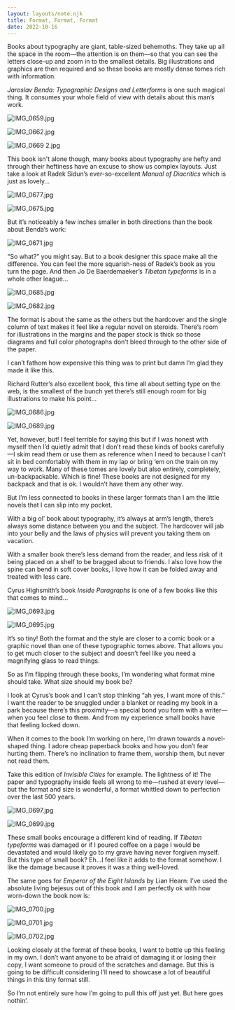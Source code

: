 ```yaml
---
layout: layouts/note.njk
title: Format, Format, Format
date: 2022-10-16
---
```


Books about typography are giant, table-sized behemoths. They take up all the space in the room—the attention is on them—so that you can see the letters close-up and zoom in to the smallest details. Big illustrations and graphics are then required and so these books are mostly dense tomes rich with information.

_Jaroslav Benda: Typographic Designs and Letterforms_ is one such magical thing. It consumes your whole field of view with details about this man’s work.

![IMG_0659.jpg](https://buttondown.s3.amazonaws.com/images/a0077ae8-b047-4b33-ac9c-480ba8bb1cea.jpg)

![IMG_0662.jpg](https://buttondown.s3.amazonaws.com/images/90aad60c-d072-4ed8-8d15-1cd1514bc3dc.jpg)

![IMG_0669 2.jpg](https://buttondown.s3.amazonaws.com/images/ce2e8c6d-a004-4df0-b61e-b60a5abd0565.jpg)

This book isn't alone though, many books about typography are hefty and through their heftiness have an excuse to show us complex layouts. Just take a look at Radek Sidun’s ever-so-excellent _Manual of Diacritics_ which is just as lovely...

![IMG_0677.jpg](https://buttondown.s3.amazonaws.com/images/2fa71401-1bfd-4211-81bb-af5bc3f38990.jpg)

![IMG_0675.jpg](https://buttondown.s3.amazonaws.com/images/07ade7af-7af8-4f38-874c-5533602277a9.jpg)

But it’s noticeably a few inches smaller in both directions than the book about Benda’s work:

![IMG_0671.jpg](https://buttondown.s3.amazonaws.com/images/90d88c87-66da-480b-b188-dbac666e96be.jpg)

“So what?” you might say. But to a book designer this space make all the difference. You can feel the more squarish-ness of Radek’s book as you turn the page. And then Jo De Baerdemaeker’s _Tibetan typeforms_ is in a whole other league...

![IMG_0685.jpg](https://buttondown.s3.amazonaws.com/images/8490c42b-6faa-4828-926f-1069864b5841.jpg)

![IMG_0682.jpg](https://buttondown.s3.amazonaws.com/images/5583f2bd-1b37-48d4-ae30-c143916a693b.jpg)

The format is about the same as the others but the hardcover and the single column of text makes it feel like a regular novel on steroids. There’s room for illustrations in the margins and the paper stock is thick so those diagrams and full color photographs don’t bleed through to the other side of the paper.

I can’t fathom how expensive this thing was to print but damn I’m glad they made it like this.

Richard Rutter’s also excellent book, this time all about setting type on the web, is the smallest of the bunch yet there’s still enough room for big illustrations to make his point...

![IMG_0686.jpg](https://buttondown.s3.amazonaws.com/images/57e2dae8-8532-4777-b052-c8a041f2ae96.jpg)

![IMG_0689.jpg](https://buttondown.s3.amazonaws.com/images/6cf5db98-4fc1-4208-ae6c-644b42042580.jpg)

Yet, however, but! I feel terrible for saying this but if I was honest with myself then I’d quietly admit that I don’t read these kinds of books carefully—I skim read them or use them as reference when I need to because I can’t sit in bed comfortably with them in my lap or bring ‘em on the train on my way to work. Many of these tomes are lovely but also entirely, completely, un-backpackable. Which is fine! These books are not designed for my backpack and that is ok. I wouldn’t have them any other way.

But I’m less connected to books in these larger formats than I am the little novels that I can slip into my pocket.

With a big ol’ book about typography, it’s always at arm’s length, there’s always some distance between you and the subject. The hardcover will jab into your belly and the laws of physics will prevent you taking them on vacation.

With a smaller book there’s less demand from the reader, and less risk of it being placed on a shelf to be bragged about to friends. I also love how the spine can bend in soft cover books, I love how it can be folded away and treated with less care.

Cyrus Highsmith’s book _Inside Paragraphs_ is one of a few books like this that comes to mind...

![IMG_0693.jpg](https://buttondown.s3.amazonaws.com/images/2f04376b-a544-4480-8d99-66dd33e78b2d.jpg)

![IMG_0695.jpg](https://buttondown.s3.amazonaws.com/images/0fef1caf-636a-4215-b340-f56d6e4a089d.jpg)

It’s so tiny! Both the format and the style are closer to a comic book or a graphic novel than one of these typographic tomes above. That allows you to get much closer to the subject and doesn’t feel like you need a magnifying glass to read things.

So as I’m flipping through these books, I’m wondering what format mine should take. What size should my book be?

I look at Cyrus’s book and I can’t stop thinking “ah yes, I want more of this.” I want the reader to be snuggled under a blanket or reading my book in a park because there’s this proximity—a special bond you form with a writer—when you feel close to them. And from my experience small books have that feeling locked down.

When it comes to the book I’m working on here, I’m drawn towards a novel-shaped thing. I adore cheap paperback books and how you don’t fear hurting them. There’s no inclination to frame them, worship them, but never not read them.

Take this edition of _Invisible Cities_ for example. The lightness of it! The paper and typography inside feels all wrong to me—rushed at every level—but the format and size is wonderful, a format whittled down to perfection over the last 500 years.

![IMG_0697.jpg](https://buttondown.s3.amazonaws.com/images/445e1bbc-1a83-4657-8094-b90e8e8b6078.jpg)

![IMG_0699.jpg](https://buttondown.s3.amazonaws.com/images/6789a0b4-245b-4bd0-8a80-53f82accad0e.jpg)

These small books encourage a different kind of reading. If _Tibetan typeforms_ was damaged or if I poured coffee on a page I would be devastated and would likely go to my grave having never forgiven myself. But this type of small book? Eh...I feel like it adds to the format somehow. I like the damage because it proves it was a thing well-loved.

The same goes for _Emperor of the Eight Islands_ by Lian Hearn: I’ve used the absolute living bejesus out of this book and I am perfectly ok with how worn-down the book now is:

![IMG_0700.jpg](https://buttondown.s3.amazonaws.com/images/dea7442e-16b3-4ca7-9697-4b9bda3a72d7.jpg)

![IMG_0701.jpg](https://buttondown.s3.amazonaws.com/images/82c5e57d-943c-408d-b3c0-11efb53de8db.jpg)

![IMG_0702.jpg](https://buttondown.s3.amazonaws.com/images/a8de7565-caa3-4e38-9916-5a78446bc565.jpg)

Looking closely at the format of these books, I want to bottle up this feeling in my own. I don’t want anyone to be afraid of damaging it or losing their copy, I want someone to proud of the scratches and damage. But this is going to be difficult considering I’ll need to showcase a lot of beautiful things in this tiny format still.

So I’m not entirely sure how I’m going to pull this off just yet. But here goes nothin’.

